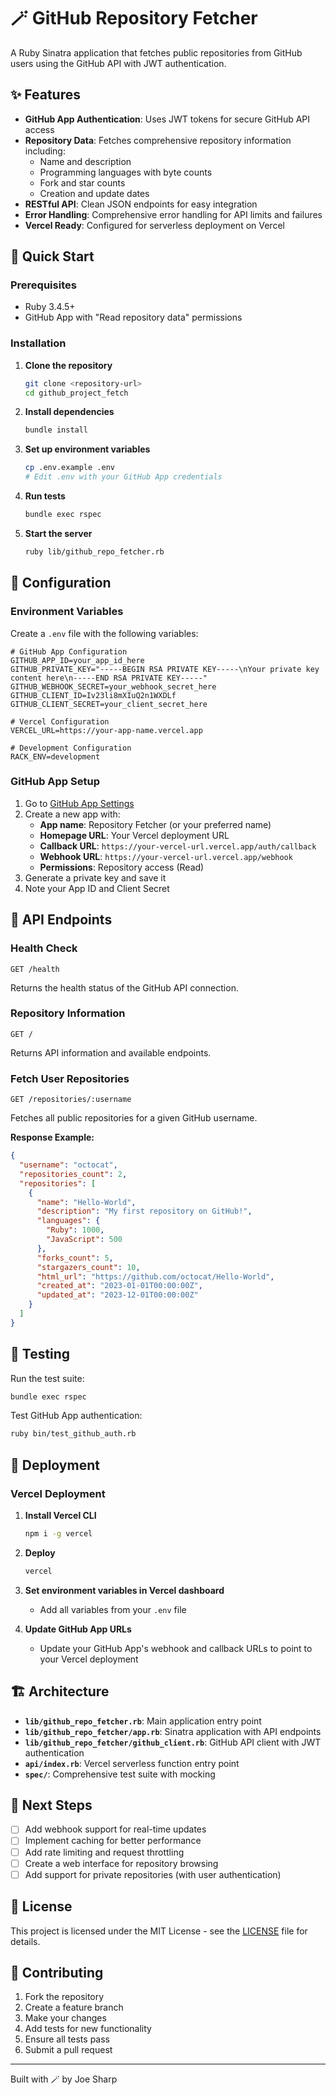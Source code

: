 # 🪄 GitHub Repository Fetcher

A Ruby Sinatra application that fetches public repositories from GitHub users using the GitHub API with JWT authentication.

## ✨ Features

- **GitHub App Authentication**: Uses JWT tokens for secure GitHub API access
- **Repository Data**: Fetches comprehensive repository information including:
  - Name and description
  - Programming languages with byte counts
  - Fork and star counts
  - Creation and update dates
- **RESTful API**: Clean JSON endpoints for easy integration
- **Error Handling**: Comprehensive error handling for API limits and failures
- **Vercel Ready**: Configured for serverless deployment on Vercel

## 🚀 Quick Start

### Prerequisites

- Ruby 3.4.5+
- GitHub App with "Read repository data" permissions

### Installation

1. **Clone the repository**
   ```bash
   git clone <repository-url>
   cd github_project_fetch
   ```

2. **Install dependencies**
   ```bash
   bundle install
   ```

3. **Set up environment variables**
   ```bash
   cp .env.example .env
   # Edit .env with your GitHub App credentials
   ```

4. **Run tests**
   ```bash
   bundle exec rspec
   ```

5. **Start the server**
   ```bash
   ruby lib/github_repo_fetcher.rb
   ```

## 🔧 Configuration

### Environment Variables

Create a `.env` file with the following variables:

```env
# GitHub App Configuration
GITHUB_APP_ID=your_app_id_here
GITHUB_PRIVATE_KEY="-----BEGIN RSA PRIVATE KEY-----\nYour private key content here\n-----END RSA PRIVATE KEY-----"
GITHUB_WEBHOOK_SECRET=your_webhook_secret_here
GITHUB_CLIENT_ID=Iv23li8mXIuQ2n1WXDLf
GITHUB_CLIENT_SECRET=your_client_secret_here

# Vercel Configuration
VERCEL_URL=https://your-app-name.vercel.app

# Development Configuration
RACK_ENV=development
```

### GitHub App Setup

1. Go to [GitHub App Settings](https://github.com/settings/apps/new)
2. Create a new app with:
   - **App name**: Repository Fetcher (or your preferred name)
   - **Homepage URL**: Your Vercel deployment URL
   - **Callback URL**: `https://your-vercel-url.vercel.app/auth/callback`
   - **Webhook URL**: `https://your-vercel-url.vercel.app/webhook`
   - **Permissions**: Repository access (Read)
3. Generate a private key and save it
4. Note your App ID and Client Secret

## 📡 API Endpoints

### Health Check
```http
GET /health
```
Returns the health status of the GitHub API connection.

### Repository Information
```http
GET /
```
Returns API information and available endpoints.

### Fetch User Repositories
```http
GET /repositories/:username
```
Fetches all public repositories for a given GitHub username.

**Response Example:**
```json
{
  "username": "octocat",
  "repositories_count": 2,
  "repositories": [
    {
      "name": "Hello-World",
      "description": "My first repository on GitHub!",
      "languages": {
        "Ruby": 1000,
        "JavaScript": 500
      },
      "forks_count": 5,
      "stargazers_count": 10,
      "html_url": "https://github.com/octocat/Hello-World",
      "created_at": "2023-01-01T00:00:00Z",
      "updated_at": "2023-12-01T00:00:00Z"
    }
  ]
}
```

## 🧪 Testing

Run the test suite:
```bash
bundle exec rspec
```

Test GitHub App authentication:
```bash
ruby bin/test_github_auth.rb
```

## 🚀 Deployment

### Vercel Deployment

1. **Install Vercel CLI**
   ```bash
   npm i -g vercel
   ```

2. **Deploy**
   ```bash
   vercel
   ```

3. **Set environment variables in Vercel dashboard**
   - Add all variables from your `.env` file

4. **Update GitHub App URLs**
   - Update your GitHub App's webhook and callback URLs to point to your Vercel deployment

## 🏗️ Architecture

- **`lib/github_repo_fetcher.rb`**: Main application entry point
- **`lib/github_repo_fetcher/app.rb`**: Sinatra application with API endpoints
- **`lib/github_repo_fetcher/github_client.rb`**: GitHub API client with JWT authentication
- **`api/index.rb`**: Vercel serverless function entry point
- **`spec/`**: Comprehensive test suite with mocking

## 🔮 Next Steps

- [ ] Add webhook support for real-time updates
- [ ] Implement caching for better performance
- [ ] Add rate limiting and request throttling
- [ ] Create a web interface for repository browsing
- [ ] Add support for private repositories (with user authentication)

## 📄 License

This project is licensed under the MIT License - see the [LICENSE](LICENSE) file for details.

## 🤝 Contributing

1. Fork the repository
2. Create a feature branch
3. Make your changes
4. Add tests for new functionality
5. Ensure all tests pass
6. Submit a pull request

---

Built with 🪄 by Joe Sharp
